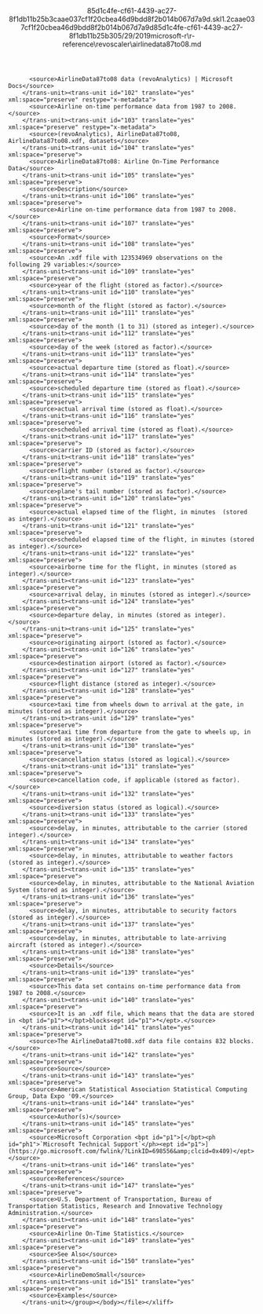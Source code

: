 <?xml version="1.0"?><xliff version="1.2" xmlns="urn:oasis:names:tc:xliff:document:1.2" xmlns:xsi="http://www.w3.org/2001/XMLSchema-instance" xsi:schemaLocation="urn:oasis:names:tc:xliff:document:1.2 xliff-core-1.2-transitional.xsd"><file datatype="xml" original="airlinedata87to08.md" source-language="en-US" target-language="en-US"><header><tool tool-id="mdxliff" tool-name="mdxliff" tool-version="1.0-8ab897d" tool-company="Microsoft" /><xliffext:skl_file_name xmlns:xliffext="urn:microsoft:content:schema:xliffextensions">85d1c4fe-cf61-4439-ac27-8f1db11b25b3caae037cf1f20cbea46d9bdd8f2b014b067d7a9d.skl</xliffext:skl_file_name><xliffext:version xmlns:xliffext="urn:microsoft:content:schema:xliffextensions">1.2</xliffext:version><xliffext:ms.openlocfilehash xmlns:xliffext="urn:microsoft:content:schema:xliffextensions">caae037cf1f20cbea46d9bdd8f2b014b067d7a9d</xliffext:ms.openlocfilehash><xliffext:ms.sourcegitcommit xmlns:xliffext="urn:microsoft:content:schema:xliffextensions">85d1c4fe-cf61-4439-ac27-8f1db11b25b3</xliffext:ms.sourcegitcommit><xliffext:ms.lasthandoff xmlns:xliffext="urn:microsoft:content:schema:xliffextensions">05/29/2019</xliffext:ms.lasthandoff><xliffext:ms.openlocfilepath xmlns:xliffext="urn:microsoft:content:schema:xliffextensions">microsoft-r\r-reference\revoscaler\airlinedata87to08.md</xliffext:ms.openlocfilepath></header><body><group id="content" extype="content"><trans-unit id="101" translate="yes" xml:space="preserve" restype="x-metadata">
          <source>AirlineData87to08 data (revoAnalytics) | Microsoft Docs</source>
        </trans-unit><trans-unit id="102" translate="yes" xml:space="preserve" restype="x-metadata">
          <source>Airline on-time performance data from 1987 to 2008.</source>
        </trans-unit><trans-unit id="103" translate="yes" xml:space="preserve" restype="x-metadata">
          <source>(revoAnalytics), AirlineData87to08, AirlineData87to08.xdf, datasets</source>
        </trans-unit><trans-unit id="104" translate="yes" xml:space="preserve">
          <source>AirlineData87to08: Airline On-Time Performance Data</source>
        </trans-unit><trans-unit id="105" translate="yes" xml:space="preserve">
          <source>Description</source>
        </trans-unit><trans-unit id="106" translate="yes" xml:space="preserve">
          <source>Airline on-time performance data from 1987 to 2008.</source>
        </trans-unit><trans-unit id="107" translate="yes" xml:space="preserve">
          <source>Format</source>
        </trans-unit><trans-unit id="108" translate="yes" xml:space="preserve">
          <source>An .xdf file with 123534969 observations on the following 29 variables:</source>
        </trans-unit><trans-unit id="109" translate="yes" xml:space="preserve">
          <source>year of the flight (stored as factor).</source>
        </trans-unit><trans-unit id="110" translate="yes" xml:space="preserve">
          <source>month of the flight (stored as factor).</source>
        </trans-unit><trans-unit id="111" translate="yes" xml:space="preserve">
          <source>day of the month (1 to 31) (stored as integer).</source>
        </trans-unit><trans-unit id="112" translate="yes" xml:space="preserve">
          <source>day of the week (stored as factor).</source>
        </trans-unit><trans-unit id="113" translate="yes" xml:space="preserve">
          <source>actual departure time (stored as float).</source>
        </trans-unit><trans-unit id="114" translate="yes" xml:space="preserve">
          <source>scheduled departure time (stored as float).</source>
        </trans-unit><trans-unit id="115" translate="yes" xml:space="preserve">
          <source>actual arrival time (stored as float).</source>
        </trans-unit><trans-unit id="116" translate="yes" xml:space="preserve">
          <source>scheduled arrival time (stored as float).</source>
        </trans-unit><trans-unit id="117" translate="yes" xml:space="preserve">
          <source>carrier ID (stored as factor).</source>
        </trans-unit><trans-unit id="118" translate="yes" xml:space="preserve">
          <source>flight number (stored as factor).</source>
        </trans-unit><trans-unit id="119" translate="yes" xml:space="preserve">
          <source>plane's tail number (stored as factor).</source>
        </trans-unit><trans-unit id="120" translate="yes" xml:space="preserve">
          <source>actual elapsed time of the flight, in minutes  (stored as integer).</source>
        </trans-unit><trans-unit id="121" translate="yes" xml:space="preserve">
          <source>scheduled elapsed time of the flight, in minutes (stored as integer).</source>
        </trans-unit><trans-unit id="122" translate="yes" xml:space="preserve">
          <source>airborne time for the flight, in minutes (stored as integer).</source>
        </trans-unit><trans-unit id="123" translate="yes" xml:space="preserve">
          <source>arrival delay, in minutes (stored as integer).</source>
        </trans-unit><trans-unit id="124" translate="yes" xml:space="preserve">
          <source>departure delay, in minutes (stored as integer).</source>
        </trans-unit><trans-unit id="125" translate="yes" xml:space="preserve">
          <source>originating airport (stored as factor).</source>
        </trans-unit><trans-unit id="126" translate="yes" xml:space="preserve">
          <source>destination airport (stored as factor).</source>
        </trans-unit><trans-unit id="127" translate="yes" xml:space="preserve">
          <source>flight distance (stored as integer).</source>
        </trans-unit><trans-unit id="128" translate="yes" xml:space="preserve">
          <source>taxi time from wheels down to arrival at the gate, in minutes (stored as integer).</source>
        </trans-unit><trans-unit id="129" translate="yes" xml:space="preserve">
          <source>taxi time from departure from the gate to wheels up, in minutes (stored as integer).</source>
        </trans-unit><trans-unit id="130" translate="yes" xml:space="preserve">
          <source>cancellation status (stored as logical).</source>
        </trans-unit><trans-unit id="131" translate="yes" xml:space="preserve">
          <source>cancellation code, if applicable (stored as factor).</source>
        </trans-unit><trans-unit id="132" translate="yes" xml:space="preserve">
          <source>diversion status (stored as logical).</source>
        </trans-unit><trans-unit id="133" translate="yes" xml:space="preserve">
          <source>delay, in minutes, attributable to the carrier (stored integer).</source>
        </trans-unit><trans-unit id="134" translate="yes" xml:space="preserve">
          <source>delay, in minutes, attributable to weather factors (stored as integer).</source>
        </trans-unit><trans-unit id="135" translate="yes" xml:space="preserve">
          <source>delay, in minutes, attributable to the National Aviation System (stored as integer).</source>
        </trans-unit><trans-unit id="136" translate="yes" xml:space="preserve">
          <source>delay, in minutes, attributable to security factors (stored as integer).</source>
        </trans-unit><trans-unit id="137" translate="yes" xml:space="preserve">
          <source>delay, in minutes, attributable to late-arriving aircraft (stored as integer).</source>
        </trans-unit><trans-unit id="138" translate="yes" xml:space="preserve">
          <source>Details</source>
        </trans-unit><trans-unit id="139" translate="yes" xml:space="preserve">
          <source>This data set contains on-time performance data from 1987 to 2008.</source>
        </trans-unit><trans-unit id="140" translate="yes" xml:space="preserve">
          <source>It is an .xdf file, which means that the data are stored in <bpt id="p1">*</bpt>blocks<ept id="p1">*</ept>.</source>
        </trans-unit><trans-unit id="141" translate="yes" xml:space="preserve">
          <source>The AirlineData87to08.xdf data file contains 832 blocks.</source>
        </trans-unit><trans-unit id="142" translate="yes" xml:space="preserve">
          <source>Source</source>
        </trans-unit><trans-unit id="143" translate="yes" xml:space="preserve">
          <source>American Statistical Association Statistical Computing Group, Data Expo '09.</source>
        </trans-unit><trans-unit id="144" translate="yes" xml:space="preserve">
          <source>Author(s)</source>
        </trans-unit><trans-unit id="145" translate="yes" xml:space="preserve">
          <source>Microsoft Corporation <bpt id="p1">[</bpt><ph id="ph1">`Microsoft Technical Support`</ph><ept id="p1">](https://go.microsoft.com/fwlink/?LinkID=698556&amp;clcid=0x409)</ept></source>
        </trans-unit><trans-unit id="146" translate="yes" xml:space="preserve">
          <source>References</source>
        </trans-unit><trans-unit id="147" translate="yes" xml:space="preserve">
          <source>U.S. Department of Transportation, Bureau of Transportation Statistics, Research and Innovative Technology Administration.</source>
        </trans-unit><trans-unit id="148" translate="yes" xml:space="preserve">
          <source>Airline On-Time Statistics.</source>
        </trans-unit><trans-unit id="149" translate="yes" xml:space="preserve">
          <source>See Also</source>
        </trans-unit><trans-unit id="150" translate="yes" xml:space="preserve">
          <source>AirlineDemoSmall</source>
        </trans-unit><trans-unit id="151" translate="yes" xml:space="preserve">
          <source>Examples</source>
        </trans-unit></group></body></file></xliff>